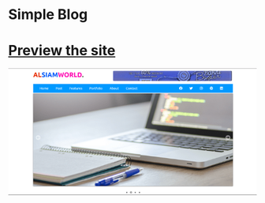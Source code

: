# Simple Blog

# [Preview the site](https://alsiam.github.io/html-projects/simple-blog)

![image info](../assets/images/simple-blog.png)